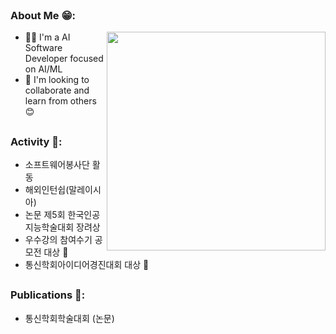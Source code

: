 </br>

### About Me 😁:
<img src="https://github.com/user-attachments/assets/4460422e-cfb8-4fd9-99b4-3fc2c666ecc8" align="right" width="350">

- 👩‍💻 I'm a AI Software Developer focused on AI/ML  
- 🤝 I'm looking to collaborate and learn from others 😊

<a></a>
---

### Activity 🌟:

- 소프트웨어봉사단 활동  
- 해외인턴쉽(말레이시아)  
- 논문 제5회 한국인공지능학술대회 장려상  
- 우수강의 참여수기 공모전 대상 🥇  
- 통신학회아이디어경진대회 대상 🥇  

<a></a>
---

### Publications 📄:

- 통신학회학술대회 (논문)  
